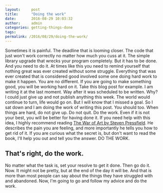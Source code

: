 ```yaml
---
layout:     post
title:      "Doing the work"
date:       2016-08-29 10:03:32
author:     admin
categories: getting-things-done
tags:  
permalink: /2016/08/29/doing-the-work/
---
```

Sometimes it is painful. The deadline that is looming closer. The code that just won't work correctly no matter how much you cuss at it. The simple library upgrade that wrecks your program completely. But it has to be done. And you need to do it. At times like this you need to remind yourself that nothing great was ever created without some struggle. Everything that was ever created that is considered good involved some one doing hard work to make it happen. You are no different. If you are going to make something good, you will be working hard on it. Take this blog post for example. I am writing it at the last moment. Way after it was scheduled to be written. Why? I could just give up and not publish anything this week. The world would continue to turn, life would go on. But I will know that I missed a goal. So I sat down and I am doing the work of writing this post. You should too. When things are hard, do not give up. Do not quit. Do the work. Even if it is not your best, you will be better for having done it. If you need help with this idea, I highly recommend reading [The War of Art by Steven Pressfield](http://amzn.to/2bv0JU3). He describes the pain you are feeling, and more importantly he tells you how to get rid of it. If you are curious what the secret is, but don't want to read the book, I'll help you out and tell you the answer. DO THE WORK. 

## That's right, do the work.

No matter what the task is, set your resolve to get it done. Then go do it. Now. It might not be pretty, but at the end of the day it will be. And that is more than most people can say about the things they have struggled with and abandoned. Now, I'm going to go and follow my advice and do the work.
